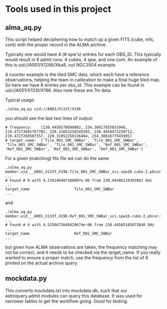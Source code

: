 # Tools used in this project

## alma_aq.py

This script helped deciphering how to match up a given FITS (cube, mfs, cont) with
the proper record in the ALMA archive.

Typically one would have 4 (# spw's) entries for each OBS_ID. This typically
would result in 9 admit runs:   4 cubes, 4 spw, and one cont. An example of this
is uid://A001/X1288/Xba8, out NGC3504 example.

A counter example is the tiled SMC data, which each have a reference observations,
helping the team in calibration to make a final huge tiled map. So here we have 8
entries per obs_id.  This example can be found in uid://A001/X133f/X196. Also note
these are 7m data.

Typical usage:


    ./alma_aq.py uid://A001/X133f/X196 

you should see the last two lines of output:

    # frequency:    [230.4458578696882, 234.30617855651946, 219.47273691767782, 220.31053258245203, 230.4458473250712, 219.4727268587557, 220.31052250136494, 234.3061677545995]
    # target_name:  ['Tile_001_SMC_SWBar', 'Tile_001_SMC_SWBar', 'Tile_001_SMC_SWBar', 'Tile_001_SMC_SWBar', 'Ref_001_SMC_SWBar', 'Ref_001_SMC_SWBar', 'Ref_001_SMC_SWBar', 'Ref_001_SMC_SWBar']
	
For a given (matching) fits file we can do the same

    ./alma_aq.py member.uid___A001_X133f_X196.Tile_001_SMC_SWBar_sci.spw16.cube.I.pbcor.fits
    ...	
    # Found # 0 with 4.234240407186007e-06 from 230.44586210392862 GHz
	...
	target_name                    Tile_001_SMC_SWBar
	...

and	
	
	./alma_aq.py member.uid___A001_X133f_X196.Ref_001_SMC_SWBar_sci.spw16.cube.I.pbcor.fits
	...
	# Found # 4 with 4.5256672649429674e-06 from 230.44585185073848 GHz
	...
	target_name                    Ref_001_SMC_SWBar
	...
	
but given how ALMA observations are taken, the frequency matching may not be correct, and it needs to be checked
via the target_name.  If you really wanted to ensure a proper match, use the frequency from the list
of 8 printed on the actual archive query.
	
	
## mockdata.py

This converts mockdata.txt into mockdata.db, such that our astroquery.admit modules can query this database.
It was used for narrower tables to get the workflow going. Good for testing.
